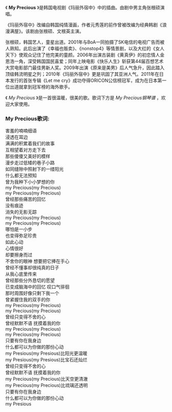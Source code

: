 

《 **My Precious** 》是韩国电视剧《玛丽外宿中》中的插曲。由剧中男主角张根硕演唱。

《玛丽外宿中》改编自韩国纯情漫画，作者元秀莲的前作曾被改编为经典韩剧《浪漫满屋》。该剧由张根硕、文根英主演。

张根硕，韩国艺人，童星出道。2001年与BoA一同拍摄了SK电信的电视广告而被人熟知。此后出演了《幸福也贩卖》、《nonstop4》等情景剧，以及大红的《女人天下》使观众记住了他完美的童颜。2006年出演古装剧《黄真伊》的初恋情人金恩浩一角，深受韩国国民喜爱；同年上映电影《快乐人生》斩获第44届百想艺术大赏电影部门最佳男新人奖。2009年出演《原来是美男》后人气急升，因此踏入顶级韩流明星之列；2010年《玛丽外宿中》更是巩固了其亚洲人气。2011年在日本发行的首张专辑《Let
me cry》成功夺得ORICON公信榜冠军，成为在日本第一位出道就拿到冠军榜的海外歌手。

《 _My Precious_ 》是一首很温暖，很美的歌。歌词下方是 _My Precious钢琴谱_ ，欢迎大家使用。

### My Precious歌词:

害羞的喃喃细语  
浸透在耳边  
满满的积累着我们的故事  
互相望着对方走下去  
那些傻傻又美好的模样  
漫步走过低矮的巷子小路  
如同缝隙中照射下的一缕阳光  
什么都无法预知  
曾为我种下小小梦想的你  
my Precious(my Precious)  
my Precious(my Precious)  
曾经那些痛苦的回忆  
没有痕迹  
消失的无影无踪  
my Precious(my Precious)  
my Precious(my Precious)  
哪怕是一小步  
也变得弥足珍贵  
如此心动  
心情很好  
却要擦身而过  
不舍你的眼神 想要把它捧在手心  
曾经不懂事却很纯真的日子  
从我心底里传来  
曾经那些分外恳切的愿望  
已变成脑海中的回忆 叹口气徘徊  
那时周围好像只剩下我一个  
曾紧握住我的双手的你  
my Precious(my Precious)  
my Precious(my Precious)  
曾经只变得不舍的心  
曾经默默不语 抚摸着我的你  
my Precious(my Precious)  
my Precious(my Precious)  
只要有你在我身边  
什么都可以为你做的那份心动  
my Presious(my Presious)比阳光更温暖  
my Presious(my Presious)比宝石还灿烂  
曾经只变得不舍的心  
曾经默默不语 抚摸着我的你  
my Precious(my Precious)比天空更清澈  
my Precious(my Precious)比琉璃还透明  
只要有你在我身边  
什么都可以为你做的那份心动  
my Presious

